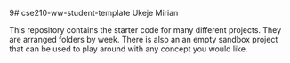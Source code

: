 9# cse210-ww-student-template
Ukeje Mirian

This repository contains the starter code for many different projects. They are arranged folders by week. There is also an an empty sandbox project that can be used to play around with any concept you would like.
